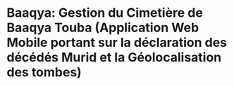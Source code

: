 # Baaqya: Gestion du Cimetière de Baaqya Touba (Application Web Mobile portant sur la déclaration des décédés Murid et la Géolocalisation des tombes)

